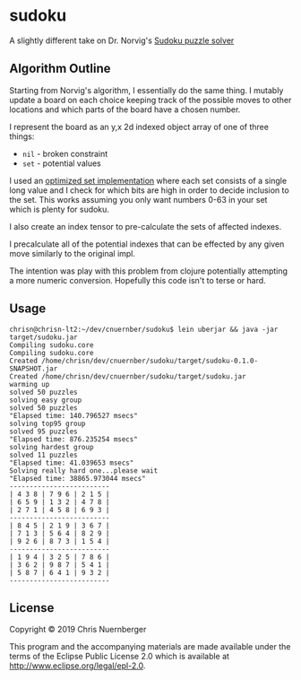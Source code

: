 # sudoku

A slightly different take on Dr. Norvig's 
[Sudoku puzzle solver](https://norvig.com/sudoku.html)


## Algorithm Outline

Starting from Norvig's algorithm, I essentially do the same thing.  I mutably update
a board on each choice keeping track of the possible moves to other locations and
which parts of the board have a chosen number.


I represent the board as an y,x 2d indexed object array of one of three things:
* `nil` - broken constraint
* `set` - potential values


I used an [optimized set implementation](src/sudoku/longset.clj) where each set
consists of a single long value and I check for which bits are high in order to
decide inclusion to the set.  This works assuming you only want numbers 0-63 in your
set which is plenty for sudoku.


I also create an index tensor to pre-calculate the sets of affected indexes.


I precalculate all of the potential indexes that can be effected by any given move
similarly to the original impl.

The intention was play with this problem from clojure potentially attempting a more
numeric conversion.  Hopefully this code isn't to terse or hard.

## Usage

```console
chrisn@chrisn-lt2:~/dev/cnuernber/sudoku$ lein uberjar && java -jar target/sudoku.jar
Compiling sudoku.core
Compiling sudoku.core
Created /home/chrisn/dev/cnuernber/sudoku/target/sudoku-0.1.0-SNAPSHOT.jar
Created /home/chrisn/dev/cnuernber/sudoku/target/sudoku.jar
warming up
solved 50 puzzles
solving easy group
solved 50 puzzles
"Elapsed time: 140.796527 msecs"
solving top95 group
solved 95 puzzles
"Elapsed time: 876.235254 msecs"
solving hardest group
solved 11 puzzles
"Elapsed time: 41.039653 msecs"
Solving really hard one...please wait
"Elapsed time: 38865.973044 msecs"
-------------------------
| 4 3 8 | 7 9 6 | 2 1 5 |
| 6 5 9 | 1 3 2 | 4 7 8 |
| 2 7 1 | 4 5 8 | 6 9 3 |
-------------------------
| 8 4 5 | 2 1 9 | 3 6 7 |
| 7 1 3 | 5 6 4 | 8 2 9 |
| 9 2 6 | 8 7 3 | 1 5 4 |
-------------------------
| 1 9 4 | 3 2 5 | 7 8 6 |
| 3 6 2 | 9 8 7 | 5 4 1 |
| 5 8 7 | 6 4 1 | 9 3 2 |
-------------------------
```




## License

Copyright © 2019 Chris Nuernberger

This program and the accompanying materials are made available under the
terms of the Eclipse Public License 2.0 which is available at
http://www.eclipse.org/legal/epl-2.0.
